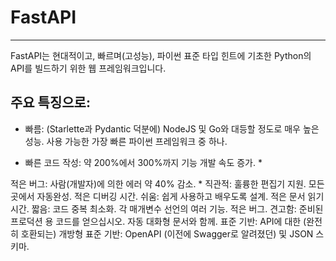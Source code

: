 ﻿# FastAPI 
---
FastAPI는 현대적이고, 빠르며(고성능), 파이썬 표준 타입 힌트에 기초한 Python의 API를 빌드하기 위한 웹 프레임워크입니다.

## 주요 특징으로:

- 빠름: (Starlette과 Pydantic 덕분에) NodeJS 및 Go와 대등할 정도로 매우 높은 성능. 사용 가능한 가장 빠른 파이썬 프레임워크 중 하나.

- 빠른 코드 작성: 약 200%에서 300%까지 기능 개발 속도 증가. *

적은 버그: 사람(개발자)에 의한 에러 약 40% 감소. *
직관적: 훌륭한 편집기 지원. 모든 곳에서 자동완성. 적은 디버깅 시간.
쉬움: 쉽게 사용하고 배우도록 설계. 적은 문서 읽기 시간.
짧음: 코드 중복 최소화. 각 매개변수 선언의 여러 기능. 적은 버그.
견고함: 준비된 프로덕션 용 코드를 얻으십시오. 자동 대화형 문서와 함께.
표준 기반: API에 대한 (완전히 호환되는) 개방형 표준 기반: OpenAPI (이전에 Swagger로 알려졌던) 및 JSON 스키마.

